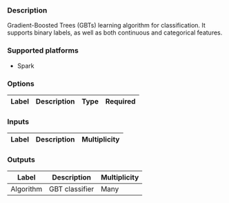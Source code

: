 ###  Description
Gradient-Boosted Trees (GBTs) learning algorithm for classification. It supports binary labels, as well as both continuous and categorical features. 

###  Supported platforms
* Spark

###  Options
| Label | Description | Type | Required |
|---|---|---|---|

###  Inputs
| Label | Description | Multiplicity |
|---|---|---|

###  Outputs
| Label | Description | Multiplicity |
|---|---|---|
| Algorithm | GBT classifier | Many |
